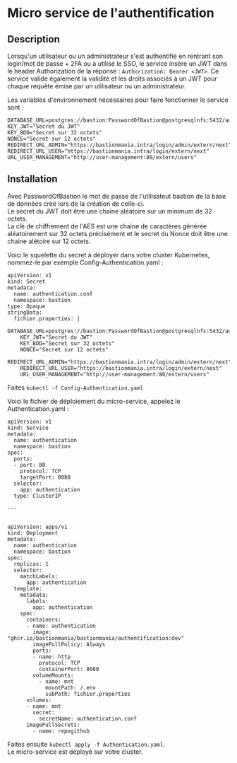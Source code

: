 # Micro service de l'authentification

## Description 

Lorsqu'un utilisateur ou un administrateur s'est authentifié en rentrant son login/mot de passe + 2FA ou a utilisé le SSO, le service insère un JWT dans le header Authorization de la réponse : `Authorization: Bearer <JWT>`. Ce service valide également la validité et les droits associés à un JWT pour chaque requête émise par un utilisateur ou un administrateur.
  
 
Les variables d'environnement nécessaires pour faire fonctionner le service sont :  
```
DATABASE_URL=postgres://bastion:PasswordOfBastion@postgresqlnfs:5432/authentication  
KEY_JWT="Secret du JWT"  
KEY_BDD="Secret sur 32 octets"  
NONCE="Secret sur 12 octets"  
REDIRECT_URL_ADMIN="https://bastionmania.intra/login/admin/extern/next"
REDIRECT_URL_USER="https://bastionmania.intra/login/extern/next" 
URL_USER_MANAGEMENT="http://user-management:80/extern/users"  
 ```  

## Installation  
 
Avec PasswordOfBastion le mot de passe de l'utilisateut bastion de la base de données créé lors de la création de celle-ci.  
Le secret du JWT doit être une chaine aléatoire sur un minimum de 32 octets.  
La clé de chiffrement de l'AES est une chaine de caractères générée aléatoirement sur 32 octets précisément et le secret du Nonce doit être une chaine alétoire sur 12 octets.  
  
Voici le squelette du secret à déployer dans votre cluster Kubernetes, nommez-le par exemple Config-Authentication.yaml :  
```  
apiVersion: v1
kind: Secret
metadata:
  name: authentication.conf
  namespace: bastion
type: Opaque
stringData:
  fichier.properties: |
    DATABASE_URL=postgres://bastion:PasswordOfBastion@postgresqlnfs:5432/authentication
    KEY_JWT="Secret du JWT"
    KEY_BDD="Secret sur 32 octets"
    NONCE="Secret sur 12 octets"
    REDIRECT_URL_ADMIN="https://bastionmania.intra/login/admin/extern/next"
    REDIRECT_URL_USER="https://bastionmania.intra/login/extern/next"
    URL_USER_MANAGEMENT="http://user-management:80/extern/users"
```  
  
Faites `kubectl -f Config-Authentication.yaml`  
  
Voici le fichier de déploiement du micro-service, appelez le Authentication.yaml :  
  
```
apiVersion: v1
kind: Service
metadata:
  name: authentication
  namespace: bastion
spec:
  ports:
  - port: 80 
    protocol: TCP
    targetPort: 8080
  selector:
    app: authentication
  type: ClusterIP

---


apiVersion: apps/v1
kind: Deployment
metadata:
  name: authentication
  namespace: bastion
spec:
  replicas: 1
  selector:
    matchLabels:
      app: authentication
  template:
    metadata:
      labels:
        app: authentication
    spec:
      containers:
      - name: authentication
        image: "ghcr.io/bastionmania/bastionmania/authentification:dev"
        imagePullPolicy: Always
        ports:
        - name: http
          protocol: TCP
          containerPort: 8080
        volumeMounts:
          - name: mnt
            mountPath: /.env
            subPath: fichier.properties
      volumes:
      - name: mnt
        secret:
          secretName: authentication.conf
      imagePullSecrets:
        - name: repogithub
```  
  
Faites ensuite `kubectl apply -f Authentication.yaml`.  
Le micro-service est déployé sur votre cluster.
